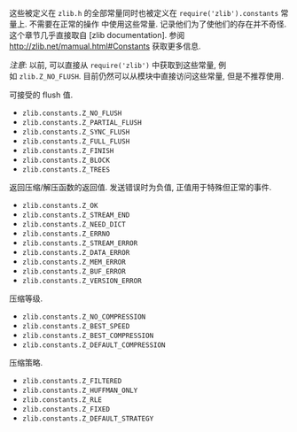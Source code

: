 <!-- YAML
added: v0.5.8
-->

<!--type=misc-->

这些被定义在 `zlib.h` 的全部常量同时也被定义在 `require('zlib').constants` 常量上. 不需要在正常的操作
中使用这些常量. 记录他们为了使他们的存在并不奇怪. 这个章节几乎直接取自 [zlib documentation].
参阅 <http://zlib.net/mamual.html#Constants> 获取更多信息.

*注意*: 以前, 可以直接从 `require('zlib')` 中获取到这些常量, 例如 `zlib.Z_NO_FLUSH`. 
目前仍然可以从模块中直接访问这些常量, 但是不推荐使用.

可接受的 flush 值.
* `zlib.constants.Z_NO_FLUSH`
* `zlib.constants.Z_PARTIAL_FLUSH`
* `zlib.constants.Z_SYNC_FLUSH`
* `zlib.constants.Z_FULL_FLUSH`
* `zlib.constants.Z_FINISH`
* `zlib.constants.Z_BLOCK`
* `zlib.constants.Z_TREES`

返回压缩/解压函数的返回值. 发送错误时为负值, 正值用于特殊但正常的事件.

* `zlib.constants.Z_OK`
* `zlib.constants.Z_STREAM_END`
* `zlib.constants.Z_NEED_DICT`
* `zlib.constants.Z_ERRNO`
* `zlib.constants.Z_STREAM_ERROR`
* `zlib.constants.Z_DATA_ERROR`
* `zlib.constants.Z_MEM_ERROR`
* `zlib.constants.Z_BUF_ERROR`
* `zlib.constants.Z_VERSION_ERROR`

压缩等级.
* `zlib.constants.Z_NO_COMPRESSION`
* `zlib.constants.Z_BEST_SPEED`
* `zlib.constants.Z_BEST_COMPRESSION`
* `zlib.constants.Z_DEFAULT_COMPRESSION`

压缩策略.

* `zlib.constants.Z_FILTERED`
* `zlib.constants.Z_HUFFMAN_ONLY`
* `zlib.constants.Z_RLE`
* `zlib.constants.Z_FIXED`
* `zlib.constants.Z_DEFAULT_STRATEGY`


